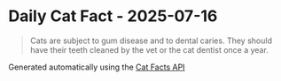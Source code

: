 # Daily Cat Fact - 2025-07-16

> Cats are subject to gum disease and to dental caries. They should have their teeth cleaned by the vet or the cat dentist once a year.

Generated automatically using the [Cat Facts API](https://catfact.ninja)
